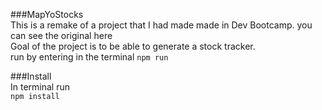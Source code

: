 ###MapYoStocks  
This is a remake of a project that I had made made in Dev Bootcamp. you can see the original here  
Goal of the project is to be able to generate a stock tracker.  
run by entering in the terminal `npm run`  
  
  
###Install  
In terminal run   
`npm install` 
